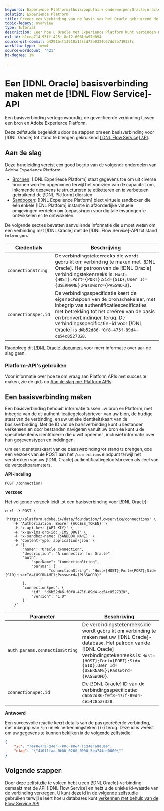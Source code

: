 ```yaml
---
keywords: Experience Platform;thuis;populaire onderwerpen;Oracle;oracle
solution: Experience Platform
title: Creeer een Verbinding van de Basis van het Oracle gebruikend de Dienst API van de Stroom
topic-legacy: overview
type: Tutorial
description: Leer hoe u Oracle met Experience Platform kunt verbinden met behulp van de Flow Service API.
exl-id: b1cea714-93ff-425f-8e12-6061da97d094
source-git-commit: b4291b4f13918a1f85d73e0320c67dd2b71913fc
workflow-type: tm+mt
source-wordcount: '421'
ht-degree: 1%

---
```


# Een [!DNL Oracle] basisverbinding maken met de [!DNL Flow Service]-API

Een basisverbinding vertegenwoordigt de geverifieerde verbinding tussen een bron en Adobe Experience Platform.

Deze zelfstudie begeleidt u door de stappen om een basisverbinding voor [!DNL Oracle] tot stand te brengen gebruikend [[!DNL Flow Service] API](https://www.adobe.io/experience-platform-apis/references/flow-service/).

## Aan de slag

Deze handleiding vereist een goed begrip van de volgende onderdelen van Adobe Experience Platform:

* [Bronnen](../../../../home.md):  [!DNL Experience Platform] staat gegevens toe om uit diverse bronnen worden opgenomen terwijl het voorzien van de capaciteit om, inkomende gegevens te structureren te etiketteren en te verbeteren gebruikend de  [!DNL Platform] diensten.
* [Sandboxen](../../../../../sandboxes/home.md):  [!DNL Experience Platform] biedt virtuele sandboxen die één enkele  [!DNL Platform] instantie in afzonderlijke virtuele omgevingen verdelen om toepassingen voor digitale ervaringen te ontwikkelen en te ontwikkelen.

De volgende secties bevatten aanvullende informatie die u moet weten om een verbinding met [!DNL Oracle] met de [!DNL Flow Service]-API tot stand te brengen.

| Credentials | Beschrijving |
| ---------- | ----------- |
| `connectionString` | De verbindingstekenreeks die wordt gebruikt om verbinding te maken met [!DNL Oracle]. Het patroon van de [!DNL Oracle] verbindingstekenreeks is: `Host={HOST};Port={PORT};Sid={SID};User Id={USERNAME};Password={PASSWORD}`. |
| `connectionSpec.id` | De verbindingsspecificatie keert de eigenschappen van de bronschakelaar, met inbegrip van authentificatiespecificaties met betrekking tot het creëren van de basis en bronverbindingen terug. De verbindingsspecificatie-id voor [!DNL Oracle] is `d6b52d86-f0f8-475f-89d4-ce54c8527328`. |

Raadpleeg dit [[!DNL Oracle] document](https://docs.oracle.com/database/121/ODPNT/featConnecting.htm#ODPNT199) voor meer informatie over aan de slag gaan.

### Platform-API&#39;s gebruiken

Voor informatie over hoe te om vraag aan Platform APIs met succes te maken, zie de gids op [Aan de slag met Platform APIs](../../../../../landing/api-guide.md).

## Een basisverbinding maken

Een basisverbinding behoudt informatie tussen uw bron en Platform, met inbegrip van de de authentificatiegeloofsbrieven van uw bron, de huidige staat van de verbinding, en uw unieke identiteitskaart van de basisverbinding. Met de ID van de basisverbinding kunt u bestanden verkennen en door bestanden navigeren vanuit uw bron en kunt u de specifieke items identificeren die u wilt opnemen, inclusief informatie over hun gegevenstypen en indelingen.

Om een identiteitskaart van de basisverbinding tot stand te brengen, doe een verzoek van de POST aan het `/connections` eindpunt terwijl het verstrekken van uw [!DNL Oracle] authentificatiegeloofsbrieven als deel van de verzoekparameters.

**API-indeling**

```https
POST /connections
```

**Verzoek**

Het volgende verzoek leidt tot een basisverbinding voor [!DNL Oracle]:

```shell
curl -X POST \
    'https://platform.adobe.io/data/foundation/flowservice/connections' \
    -H 'Authorization: Bearer {ACCESS_TOKEN}' \
    -H 'x-api-key: {API_KEY}' \
    -H 'x-gw-ims-org-id: {IMS_ORG}' \
    -H 'x-sandbox-name: {SANDBOX_NAME}' \
    -H 'Content-Type: application/json' \
    -d '{
        "name": "Oracle connection",
        "description": "A connection for Oracle",
        "auth": {
            "specName": "ConnectionString",
            "params": {
                    "connectionString": "Host={HOST};Port={PORT};Sid={SID};UserId={USERNAME};Password={PASSWORD}"
                }
        },
        "connectionSpec": {
            "id": "d6b52d86-f0f8-475f-89d4-ce54c8527328",
            "version": "1.0"
        }
    }'
```

| Parameter | Beschrijving |
| --------- | ----------- |
| `auth.params.connectionString` | De verbindingstekenreeks die wordt gebruikt om verbinding te maken met uw [!DNL Oracle]-database. Het patroon van de [!DNL Oracle] verbindingstekenreeks is: `Host={HOST};Port={PORT};Sid={SID};User Id={USERNAME};Password={PASSWORD}`. |
| `connectionSpec.id` | De [!DNL Oracle] ID van de verbindingsspecificatie: `d6b52d86-f0f8-475f-89d4-ce54c8527328`. |

**Antwoord**

Een succesvolle reactie keert details van de pas gecreëerde verbinding, met inbegrip van zijn uniek herkenningsteken (`id`) terug. Deze id is vereist om uw gegevens te kunnen bekijken in de volgende zelfstudie.

```json
{
    "id": "f088e4f2-2464-480c-88e4-f22464b80c90",
    "etag": "\"43011faa-0000-0200-0000-5ea740cd0000\""
}
```

## Volgende stappen

Door deze zelfstudie te volgen hebt u een [!DNL Oracle]-verbinding gemaakt met de API [!DNL Flow Service] en hebt u de unieke id-waarde van de verbinding verkregen. U kunt deze id in de volgende zelfstudie gebruiken terwijl u leert hoe u databases kunt [verkennen met behulp van de Flow Service API](../../explore/database-nosql.md).
